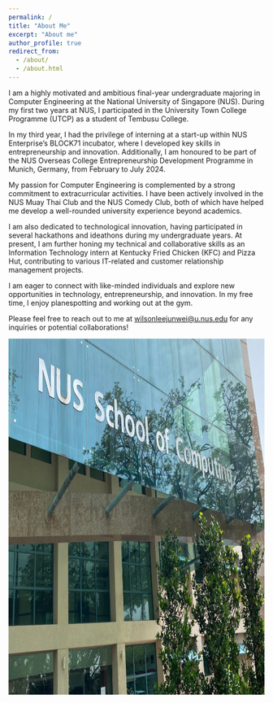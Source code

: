 ```yaml
---
permalink: /
title: "About Me"
excerpt: "About me"
author_profile: true
redirect_from: 
  - /about/
  - /about.html
---
```


I am a highly motivated and ambitious final-year undergraduate majoring in Computer Engineering at the National University of Singapore (NUS). During my first two years at NUS, I participated in the University Town College Programme (UTCP) as a student of Tembusu College.

In my third year, I had the privilege of interning at a start-up within NUS Enterprise’s BLOCK71 incubator, where I developed key skills in entrepreneurship and innovation. Additionally, I am honoured to be part of the NUS Overseas College Entrepreneurship Development Programme in Munich, Germany, from February to July 2024.

My passion for Computer Engineering is complemented by a strong commitment to extracurricular activities. I have been actively involved in the NUS Muay Thai Club and the NUS Comedy Club, both of which have helped me develop a well-rounded university experience beyond academics.

I am also dedicated to technological innovation, having participated in several hackathons and ideathons during my undergraduate years. At present, I am further honing my technical and collaborative skills as an Information Technology intern at Kentucky Fried Chicken (KFC) and Pizza Hut, contributing to various IT-related and customer relationship management projects.

I am eager to connect with like-minded individuals and explore new opportunities in technology, entrepreneurship, and innovation. In my free time, I enjoy planespotting and working out at the gym.

Please feel free to reach out to me at [wilsonleejunwei@u.nus.edu](mailto:wilsonleejunwei@u.nus.edu?subject=Invitation%20to%20Connect&body=Dear%20Wilson%2C%0A%0AI%20hope%20this%20email%20finds%20you%20well.%20My%20name%20is%20%5BYour%20Name%5D%2C%20and%20I%20am%20reaching%20out%20to%20extend%20an%20invitation%20to%20connect%20with%20you.%0A%0ALooking%20forward%20to%20the%20opportunity%20of%20connecting%20with%20you.%0A%0ABest%20Regards%2C%0A%5BYour%20Name%5D) for any inquiries or potential collaborations!

<img src="/images/Com.jpg" height="700px" width="750px">
